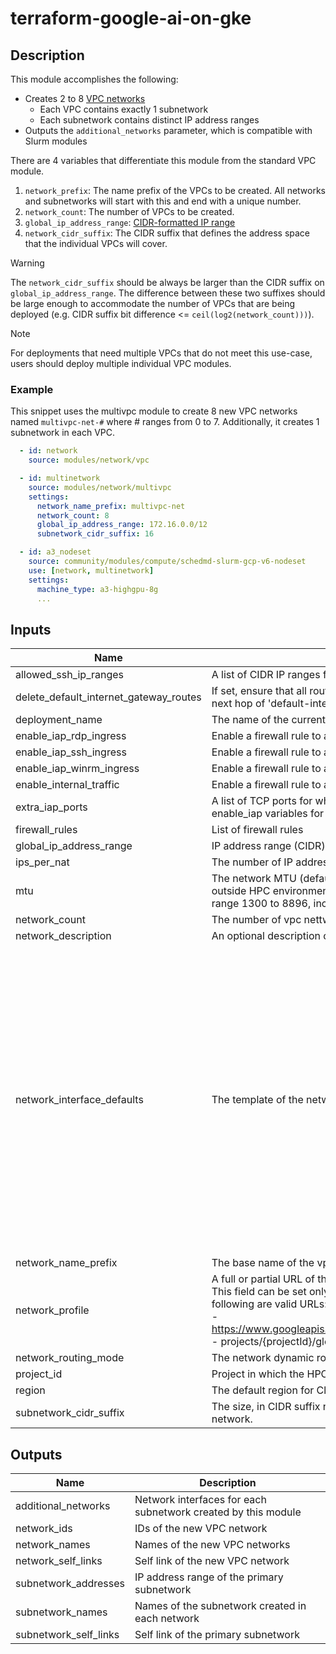 # terraform-google-ai-on-gke

## Description

This module accomplishes the following:

* Creates 2 to 8 [VPC networks][vpc]
  * Each VPC contains exactly 1 subnetwork
  * Each subnetwork contains distinct IP address ranges
* Outputs the `additional_networks` parameter, which is compatible with Slurm
  modules

There are 4 variables that differentiate this module from the standard VPC
module.

1. `network_prefix`: The name prefix of the VPCs to be created.  All
   networks and subnetworks will start with this and end with a unique number.
1. `network_count`: The number of VPCs to be created.
1. `global_ip_address_range`: [CIDR-formatted IP range][cidr]
1. `network_cidr_suffix`: The CIDR suffix that defines the address
   space that the individual VPCs will cover.

> [!WARNING]
> The `network_cidr_suffix` should be always be larger than the CIDR suffix on
> `global_ip_address_range`.  The difference between these two suffixes should
> be large enough to accommodate the number of VPCs that are being deployed
> (e.g. CIDR suffix bit difference <= `ceil(log2(network_count)))`).
<!-- MD028/no-blanks-blockquote -->
> [!NOTE]
> For deployments that need multiple VPCs that do not meet this use-case, users
> should deploy multiple individual VPC modules.

[vpc]: ../vpc/README.md
[cidr]: https://en.wikipedia.org/wiki/Classless_Inter-Domain_Routing#CIDR_notation

### Example

This snippet uses the multivpc module to create 8 new VPC networks named
`multivpc-net-#` where # ranges from 0 to 7. Additionally, it creates 1
subnetwork in each VPC.

```yaml
  - id: network
    source: modules/network/vpc

  - id: multinetwork
    source: modules/network/multivpc
    settings:
      network_name_prefix: multivpc-net
      network_count: 8
      global_ip_address_range: 172.16.0.0/12
      subnetwork_cidr_suffix: 16

  - id: a3_nodeset
    source: community/modules/compute/schedmd-slurm-gcp-v6-nodeset
    use: [network, multinetwork]
    settings:
      machine_type: a3-highgpu-8g
      ...
```

<!-- BEGINNING OF PRE-COMMIT-TERRAFORM DOCS HOOK -->
## Inputs

| Name | Description | Type | Default | Required |
|------|-------------|------|---------|:--------:|
| allowed\_ssh\_ip\_ranges | A list of CIDR IP ranges from which to allow ssh access | `list(string)` | `[]` | no |
| delete\_default\_internet\_gateway\_routes | If set, ensure that all routes within the network specified whose names begin with 'default-route' and with a next hop of 'default-internet-gateway' are deleted | `bool` | `false` | no |
| deployment\_name | The name of the current deployment | `string` | n/a | yes |
| enable\_iap\_rdp\_ingress | Enable a firewall rule to allow Windows Remote Desktop Protocol access using IAP tunnels | `bool` | `false` | no |
| enable\_iap\_ssh\_ingress | Enable a firewall rule to allow SSH access using IAP tunnels | `bool` | `true` | no |
| enable\_iap\_winrm\_ingress | Enable a firewall rule to allow Windows Remote Management (WinRM) access using IAP tunnels | `bool` | `false` | no |
| enable\_internal\_traffic | Enable a firewall rule to allow all internal TCP, UDP, and ICMP traffic within the network | `bool` | `true` | no |
| extra\_iap\_ports | A list of TCP ports for which to create firewall rules that enable IAP for TCP forwarding (use dedicated enable\_iap variables for standard ports) | `list(string)` | `[]` | no |
| firewall\_rules | List of firewall rules | `any` | `[]` | no |
| global\_ip\_address\_range | IP address range (CIDR) that will span entire set of VPC networks | `string` | `"172.16.0.0/12"` | no |
| ips\_per\_nat | The number of IP addresses to allocate for each regional Cloud NAT (set to 0 to disable NAT) | `number` | `2` | no |
| mtu | The network MTU (default: 8896). Recommended values: 0 (use Compute Engine default), 1460 (default outside HPC environments), 1500 (Internet default), or 8896 (for Jumbo packets). Allowed are all values in the range 1300 to 8896, inclusively. | `number` | `8896` | no |
| network\_count | The number of vpc nettworks to create | `number` | `4` | no |
| network\_description | An optional description of this resource (changes will trigger resource destroy/create) | `string` | `""` | no |
| network\_interface\_defaults | The template of the network settings to be used on all vpcs. | <pre>object({<br>    network            = optional(string)<br>    subnetwork         = optional(string)<br>    subnetwork_project = optional(string)<br>    network_ip         = optional(string, "")<br>    nic_type           = optional(string, "GVNIC")<br>    stack_type         = optional(string, "IPV4_ONLY")<br>    queue_count        = optional(string)<br>    access_config = optional(list(object({<br>      nat_ip                 = string<br>      network_tier           = string<br>      public_ptr_domain_name = string<br>    })), [])<br>    ipv6_access_config = optional(list(object({<br>      network_tier           = string<br>      public_ptr_domain_name = string<br>    })), [])<br>    alias_ip_range = optional(list(object({<br>      ip_cidr_range         = string<br>      subnetwork_range_name = string<br>    })), [])<br>  })</pre> | <pre>{<br>  "access_config": [],<br>  "alias_ip_range": [],<br>  "ipv6_access_config": [],<br>  "network": null,<br>  "network_ip": "",<br>  "nic_type": "GVNIC",<br>  "queue_count": null,<br>  "stack_type": "IPV4_ONLY",<br>  "subnetwork": null,<br>  "subnetwork_project": null<br>}</pre> | no |
| network\_name\_prefix | The base name of the vpcs and their subnets, will be appended with a sequence number | `string` | `""` | no |
| network\_profile | A full or partial URL of the network profile to apply to this network.<br>This field can be set only at resource creation time. For example, the<br>following are valid URLs:<br>- https://www.googleapis.com/compute/beta/projects/{projectId}/global/networkProfiles/{network_profile_name}<br>- projects/{projectId}/global/networkProfiles/{network\_profile\_name}} | `string` | `null` | no |
| network\_routing\_mode | The network dynamic routing mode | `string` | `"REGIONAL"` | no |
| project\_id | Project in which the HPC deployment will be created | `string` | n/a | yes |
| region | The default region for Cloud resources | `string` | n/a | yes |
| subnetwork\_cidr\_suffix | The size, in CIDR suffix notation, for each network (e.g. 24 for 172.16.0.0/24); changing this will destroy every network. | `number` | `16` | no |

## Outputs

| Name | Description |
|------|-------------|
| additional\_networks | Network interfaces for each subnetwork created by this module |
| network\_ids | IDs of the new VPC network |
| network\_names | Names of the new VPC networks |
| network\_self\_links | Self link of the new VPC network |
| subnetwork\_addresses | IP address range of the primary subnetwork |
| subnetwork\_names | Names of the subnetwork created in each network |
| subnetwork\_self\_links | Self link of the primary subnetwork |

<!-- END OF PRE-COMMIT-TERRAFORM DOCS HOOK -->
